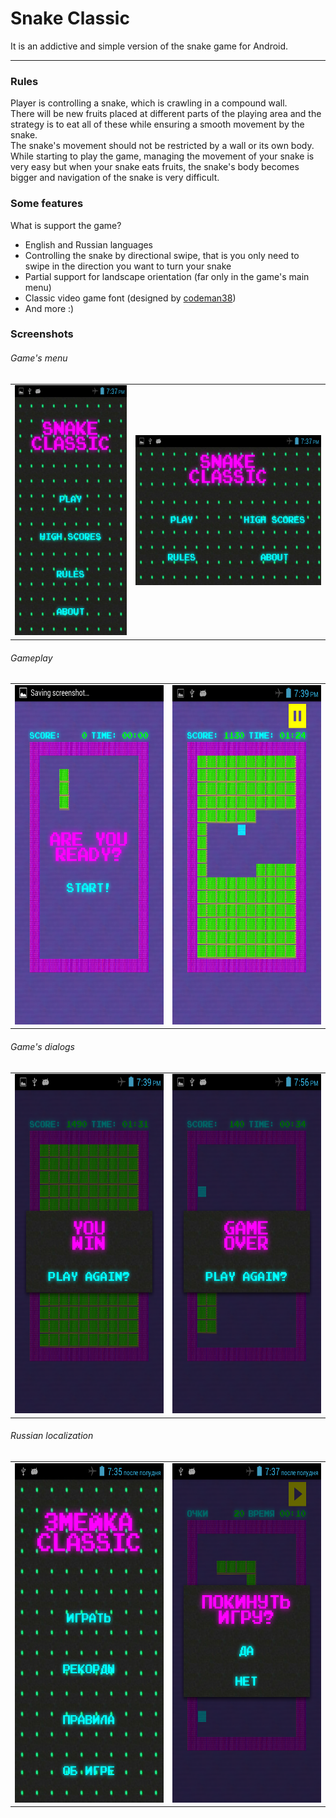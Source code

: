 <h1>Snake Classic</h1>
<p>It is an addictive and simple version of the snake game for Android.</p>
<hr />
<h3>Rules</h3>
<p>Player is controlling a snake, which is crawling in a compound wall.<br />There will be new fruits placed at different parts of the playing area and the strategy is to eat all of these while ensuring a smooth movement by the snake.<br />The snake's movement should not be restricted by a wall or its own body.<br />While starting to play the game, managing the movement of your snake is very easy but when your snake eats fruits, the snake's body becomes bigger and navigation of the snake is very difficult.</p>
<h3>Some features</h3>
<p>What is support the game?</p>
<ul>
  <li>English and Russian languages</li>
  <li>Controlling the snake by directional swipe, that is you only need to swipe in the direction you want to turn your snake</li>
  <li>Partial support for landscape orientation (far only in the game's main menu)</li>
  <li>Classic video game font (designed by <a href="http://zone38.net/">codeman38</a>)</li>
  <li>And more :)</li>
</ul>
<h3>Screenshots</h3>
<h6>Game's menu</h6>
<table>
  <tr>
    <td><img src="screenshots/menu_0_en.png" alt="game's menu, portrait, English" width="240" height="400"></td>
    <td><img src="screenshots/menu_1_en.png" alt="game's menu, landscape, English" width="400" height="240"></td>
  </td>
</table>
<h6>Gameplay</h6>
<table>
  <tr>
    <td><img src="screenshots/game_0_en.png" alt="gameplay, start dialog, English" width="326" height="543"></td>
    <td><img src="screenshots/game_2_en.png" alt="gameplay, game stage, English" width="326" height="543"></td>
  </td>
</table>
<h6>Game's dialogs</h6>
<table>
  <tr>
    <td><img src="screenshots/dialog_0_en.png" alt="you win, dialog, English" width="326" height="543"></td>
    <td><img src="screenshots/dialog_1_en.png" alt="game over, dialog, English" width="326" height="543"></td>
  </td>
</table>
<h6>Russian localization</h6>
<table>
  <tr>
    <td><img src="screenshots/menu_0_ru.png" alt="game's menu, portrait, Russian" width="326" height="543"></td>
    <td><img src="screenshots/dialog_0_ru.png" alt="do you want to quit, dialog, Russian" width="326" height="543"></td>
  </td>
</table>